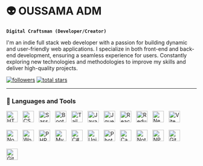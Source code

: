 # 👽 OUSSAMA ADM

**`Digital Craftsman (Developer/Creator)`**

I'm an indie full stack web developer with a passion for building dynamic and user-friendly web applications. I specialize in both front-end and back-end development, ensuring a seamless experience for users. Constantly exploring new technologies and methodologies to improve my skills and deliver high-quality projects.

   <p align="left">
      <a href="https://github.com/o-adm?tab=followers">
         <img alt="followers" title="Follow me on Github" src="https://custom-icon-badges.demolab.com/github/followers/o-adm?color=236ad3&labelColor=1155ba&style=for-the-badge&logo=person-add&label=Follow&logoColor=white"/></a>
      <a href="https://github.com/o-adm?tab=repositories&sort=stargazers">
         <img alt="total stars" title="Total stars on GitHub" src="https://custom-icon-badges.demolab.com/github/stars/o-adm?color=55960c&style=for-the-badge&labelColor=488207&logo=star"/></a>
   </p>


---

### 🧰 Languages and Tools

<img align="left" alt="HTML" width="30px" style="padding-right:10px;padding-bottom: 20px !important;" src="https://cdn.jsdelivr.net/gh/devicons/devicon/icons/html5/html5-plain.svg" />
<img align="left" alt="CSS" width="30px" style="padding-right:10px;padding-bottom: 20px;" src="https://cdn.jsdelivr.net/gh/devicons/devicon/icons/css3/css3-plain.svg" />
<img align="left" alt="Sass" width="30px" style="padding-right:10px;padding-bottom: 20px;" src="https://cdn.jsdelivr.net/gh/devicons/devicon/icons/sass/sass-original.svg" />
<img align="left" alt="Bootstrap" width="30px" style="padding-right:10px;padding-bottom: 20px;" src="https://cdn.jsdelivr.net/gh/devicons/devicon/icons/bootstrap/bootstrap-original.svg" />
<img align="left" alt="TailwindCss" width="30px" style="padding-right:10px;padding-bottom: 20px;" src="https://cdn.jsdelivr.net/gh/devicons/devicon/icons/tailwindcss/tailwindcss-original.svg" />
<img align="left" alt="JavaScript" width="30px" style="padding-right:10px;padding-bottom: 20px;" src="https://cdn.jsdelivr.net/gh/devicons/devicon/icons/javascript/javascript-plain.svg" />
<img align="left" alt="Jquery" width="30px" style="padding-right:10px;padding-bottom: 20px;" src="https://cdn.jsdelivr.net/gh/devicons/devicon/icons/jquery/jquery-original.svg" />
<img align="left" alt="React" width="30px" style="padding-right:10px;padding-bottom: 20px;" src="https://cdn.jsdelivr.net/gh/devicons/devicon/icons/react/react-original.svg" />
<img align="left" alt="Redux" width="30px" style="padding-right:10px;padding-bottom: 20px;" src="https://cdn.jsdelivr.net/gh/devicons/devicon/icons/redux/redux-original.svg" />
<img align="left" alt="Next" width="30px" style="padding-right:10px;padding-bottom: 20px;" src="https://cdn.jsdelivr.net/gh/devicons/devicon/icons/nextjs/nextjs-original.svg" />
<img align="left" alt="Vite" width="30px" style="padding-right:10px;padding-bottom: 20px;" src="https://cdn.jsdelivr.net/gh/devicons/devicon/icons/vitejs/vitejs-original.svg" />
<img align="left" alt="NodeJS" width="30px" style="padding-right:10px;padding-bottom: 20px;" src="https://cdn.jsdelivr.net/gh/devicons/devicon/icons/nodejs/nodejs-original.svg" />
<img align="left" alt="Wordpress" width="30px" style="padding-right:10px;padding-bottom: 20px;" src="https://cdn.jsdelivr.net/gh/devicons/devicon/icons/wordpress/wordpress-plain.svg" />
<img align="left" alt="PHP" width="30px" style="padding-right:10px;padding-bottom: 20px;" src="https://cdn.jsdelivr.net/gh/devicons/devicon/icons/php/php-original.svg" />
<img align="left" alt="MySQL" width="30px" style="padding-right:10px;padding-bottom: 20px;" src="https://cdn.jsdelivr.net/gh/devicons/devicon/icons/mysql/mysql-original.svg" />
<img align="left" alt="C#" width="30px" style="padding-right:10px;padding-bottom: 20px;" src="https://cdn.jsdelivr.net/gh/devicons/devicon/icons/csharp/csharp-original.svg" />
<img align="left" alt="Unity" width="30px" style="padding-right:10px;padding-bottom: 20px;" src="https://cdn.jsdelivr.net/gh/devicons/devicon/icons/unity/unity-original.svg" />    
<img align="left" alt="Photoshop" width="30px" style="padding-right:10px;padding-bottom: 20px;" src="https://cdn.jsdelivr.net/gh/devicons/devicon/icons/photoshop/photoshop-original.svg" />         
<img align="left" alt="Canva" width="30px" style="padding-right:10px;padding-bottom: 20px;" src="https://cdn.jsdelivr.net/gh/devicons/devicon/icons/canva/canva-original.svg" />     
<img align="left" alt="Notion" width="30px" style="padding-right:10px;padding-bottom: 20px;" src="https://cdn.jsdelivr.net/gh/devicons/devicon/icons/notion/notion-original.svg" />  
<img align="left" alt="NPM" width="30px" style="padding-right:10px;padding-bottom: 20px;" src="https://cdn.jsdelivr.net/gh/devicons/devicon/icons/npm/npm-original-wordmark.svg" />
<img align="left" alt="Git" width="30px" style="padding-right:10px;padding-bottom: 20px;" src="https://cdn.jsdelivr.net/gh/devicons/devicon/icons/git/git-original.svg" />
<img align="left" alt="GitHub" width="30px" style="padding-right:10px;padding-bottom: 20px;" src="https://cdn.jsdelivr.net/gh/devicons/devicon/icons/github/github-original.svg" />

<br />

#
